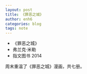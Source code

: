 ```yaml
---
layout: post
title: 《罪恶之城》
author: enh6
categories: blog
tags: note
---
```


- 《罪恶之城》
- 弗兰克·米勒
- 指文图书 2014

周末重温了《罪恶之城》漫画，共七册。